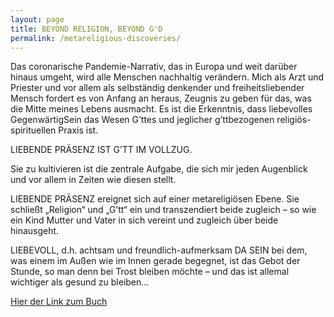 ```yaml
---
layout: page
title: BEYOND RELIGION, BEYOND G'D
permalink: /metareligious-discoveries/
---
```


Das coronarische Pandemie-Narrativ, das in Europa und weit darüber hinaus umgeht, wird alle Menschen nachhaltig verändern. Mich als Arzt und Priester und vor allem als selbständig denkender und freiheitsliebender Mensch fordert es von Anfang an heraus, Zeugnis zu geben für das, was die Mitte meines Lebens ausmacht. Es ist die Erkenntnis, dass liebevolles GegenwärtigSein das Wesen G’ttes und jeglicher g’ttbezogenen religiös-spirituellen Praxis ist. 

LIEBENDE PRÄSENZ IST G’TT IM VOLLZUG. 

Sie zu kultivieren ist die zentrale Aufgabe, die sich mir jeden Augenblick und vor allem in Zeiten wie diesen stellt. 

LIEBENDE PRÄSENZ ereignet sich auf einer metareligiösen Ebene. Sie schließt „Religion“ und „G’tt“ ein und transzendiert beide zugleich – so wie ein Kind Mutter und Vater in sich vereint und zugleich über beide hinausgeht.

LIEBEVOLL, d.h. achtsam und freundlich-aufmerksam DA SEIN bei dem, was einem im Außen wie im Innen gerade begegnet, ist das Gebot der Stunde, so man denn bei Trost bleiben möchte – und das ist allemal wichtiger als gesund zu bleiben…


[Hier der Link zum Buch](../books/Beyond-Religion_Beyond-G'd.pdf)

